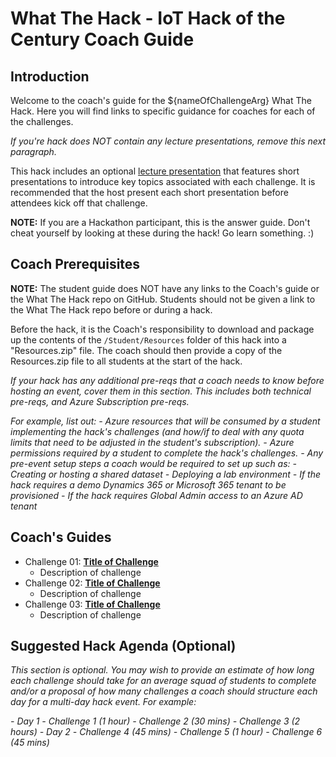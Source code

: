 <!-- REMOVE_ME # What The Hack - ${nameOfChallengeArg} - Coach Guide (remove this from your MD files if you are writing them manually, this is for the automation script) REMOVE_ME -->

<!-- REPLACE_ME (this section will be removed by the automation script) -->
# What The Hack - IoT Hack of the Century Coach Guide
<!-- REPLACE_ME (this section will be removed by the automation script) -->

## Introduction
Welcome to the coach's guide for the ${nameOfChallengeArg} What The Hack. Here you will find links to specific guidance for coaches for each of the challenges.

*If you're hack does NOT contain any lecture presentations, remove this next paragraph.*

This hack includes an optional [lecture presentation](Lectures.pptx) that features short presentations to introduce key topics associated with each challenge. It is recommended that the host present each short presentation before attendees kick off that challenge.

**NOTE:** If you are a Hackathon participant, this is the answer guide. Don't cheat yourself by looking at these during the hack! Go learn something. :)

## Coach Prerequisites 

**NOTE:** The student guide does NOT have any links to the Coach's guide or the What The Hack repo on GitHub. Students should not be given a link to the What The Hack repo before or during a hack. 

Before the hack, it is the Coach's responsibility to download and package up the contents of the `/Student/Resources` folder of this hack into a "Resources.zip" file. The coach should then provide a copy of the Resources.zip file to all students at the start of the hack.

*If your hack has any additional pre-reqs that a coach needs to know before hosting an event, cover them in this section.  This includes both technical pre-reqs, and Azure Subscription pre-reqs.*

*For example, list out:*
	*- Azure resources that will be consumed by a student implementing the hack's challenges (and how/if to deal with any quota limits that need to be adjusted in the student's subscription).*
*- Azure permissions required by a student to complete the hack's challenges.*
*- Any pre-event setup steps a coach would be required to set up such as:*
	*- Creating or hosting a shared dataset*
	*- Deploying a lab environment*
*- If the hack requires a demo Dynamics 365 or Microsoft 365 tenant to be provisioned*
*- If the hack requires Global Admin access to an Azure AD tenant*

## Coach's Guides
<!-- REMOVE_ME ${challengesSection} (remove this from your MD files if you are writing them manually, this is for the automation script) REMOVE_ME -->

<!-- REPLACE_ME (this section will be removed by the automation script) -->
- Challenge 01: **[Title of Challenge](Coach/Solution-01.md)**
	 - Description of challenge
- Challenge 02: **[Title of Challenge](Coach/Solution-02.md)**
	 - Description of challenge
- Challenge 03: **[Title of Challenge](Coach/Solution-03.md)**
	 - Description of challenge
<!-- REPLACE_ME (this section will be removed by the automation script) -->

## Suggested Hack Agenda (Optional)

*This section is optional. You may wish to provide an estimate of how long each challenge should take for an average squad of students to complete and/or a proposal of how many challenges a coach should structure each day for a multi-day hack event.  For example:*

*- Day 1*
 *- Challenge 1 (1 hour)*
 *- Challenge 2 (30 mins)*
 *- Challenge 3 (2 hours)*
*- Day 2*
 *- Challenge 4 (45 mins)*
 *- Challenge 5 (1 hour)*
 *- Challenge 6 (45 mins)*
